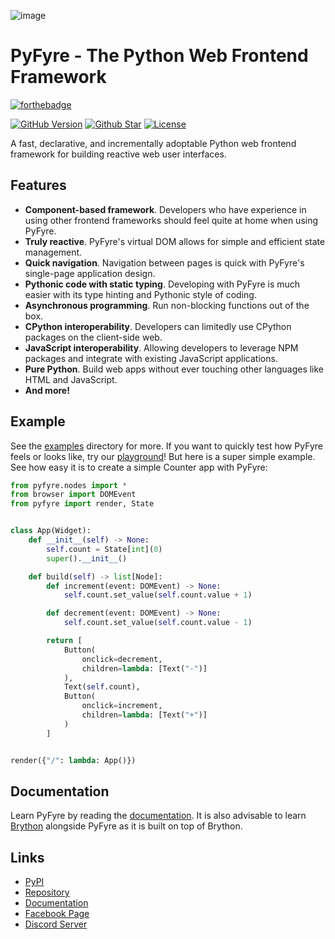 ![image](https://user-images.githubusercontent.com/64759159/151080177-2b2ab45a-86e5-4746-b92f-6c4edd1aaa8f.png)

# PyFyre - The Python Web Frontend Framework
[![forthebadge](https://forthebadge.com/images/badges/made-with-python.svg)](https://forthebadge.com)

[![GitHub Version](https://img.shields.io/github/release/pyfyre/pyfyre.svg?style=for-the-badge)](https://github.com/pyfyre/pyfyre/releases)
[![Github Star](https://img.shields.io/github/stars/pyfyre/pyfyre.svg?style=for-the-badge)](https://github.com/pyfyre/pyfyre/stargazers) 
[![License](https://img.shields.io/github/license/pyfyre/pyfyre.svg?style=for-the-badge)](https://github.com/pyfyre/pyfyre/blob/main/LICENSE)

A fast, declarative, and incrementally adoptable Python web frontend framework for building reactive web user interfaces.

## Features
- **Component-based framework**. Developers who have experience in using other frontend frameworks should feel quite at home when using PyFyre.
- **Truly reactive**. PyFyre's virtual DOM allows for simple and efficient state management.
- **Quick navigation**. Navigation between pages is quick with PyFyre's single-page application design.
- **Pythonic code with static typing**. Developing with PyFyre is much easier with its type hinting and Pythonic style of coding.
- **Asynchronous programming**. Run non-blocking functions out of the box.
- **CPython interoperability**. Developers can limitedly use CPython packages on the client-side web.
- **JavaScript interoperability**. Allowing developers to leverage NPM packages and integrate with existing JavaScript applications.
- **Pure Python**. Build web apps without ever touching other languages like HTML and JavaScript.
- **And more!**

## Example
See the [examples](examples) directory for more.
If you want to quickly test how PyFyre feels or looks like, try our [playground](https://pyfyre.netlify.app/playground/)!
But here is a super simple example. See how easy it is to create a simple Counter app with PyFyre:
```py
from pyfyre.nodes import *
from browser import DOMEvent
from pyfyre import render, State


class App(Widget):
	def __init__(self) -> None:
		self.count = State[int](0)
		super().__init__()

	def build(self) -> list[Node]:
		def increment(event: DOMEvent) -> None:
			self.count.set_value(self.count.value + 1)

		def decrement(event: DOMEvent) -> None:
			self.count.set_value(self.count.value - 1)

		return [
			Button(
				onclick=decrement,
				children=lambda: [Text("-")]
			),
			Text(self.count),
			Button(
				onclick=increment,
				children=lambda: [Text("+")]
			)
		]


render({"/": lambda: App()})
```

## Documentation
Learn PyFyre by reading the [documentation](https://pyfyre-docs.netlify.app/).
It is also advisable to learn [Brython](https://www.brython.info/) alongside PyFyre as it is built on top of Brython.

## Links
- [PyPI](https://pypi.org/project/pyfyre/)
- [Repository](https://github.com/pyfyre/pyfyre)
- [Documentation](https://pyfyre-docs.netlify.app/)
- [Facebook Page](https://www.facebook.com/pyfyreframework/)
- [Discord Server](https://discord.gg/YzEDuqhgZJ)
